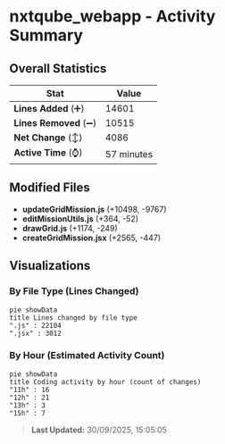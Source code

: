 # nxtqube_webapp - Activity Summary 

## Overall Statistics

| Stat                   | Value                                                             |
| ---------------------- | ----------------------------------------------------------------- |
| **Lines Added** (➕)   | 14601                                          |
| **Lines Removed** (➖) | 10515                                        |
| **Net Change** (↕)    | 4086                |
| **Active Time** (⌚)   | 57 minutes |


## Modified Files
- **updateGridMission.js** (+10498, -9767)
- **editMissionUtils.js** (+364, -52)
- **drawGrid.js** (+1174, -249)
- **createGridMission.jsx** (+2565, -447)

## Visualizations

### By File Type (Lines Changed)

```mermaid
pie showData
title Lines changed by file type
".js" : 22104
".jsx" : 3012
```

### By Hour (Estimated Activity Count)

```mermaid
pie showData
title Coding activity by hour (count of changes)
"11h" : 16
"12h" : 21
"13h" : 3
"15h" : 7
```


> **Last Updated:** 30/09/2025, 15:05:05